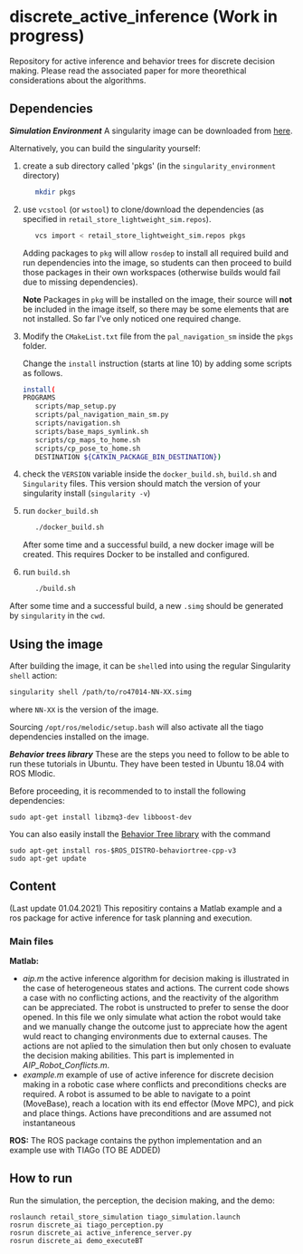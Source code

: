 # discrete_active_inference (Work in progress)

Repository for active inference and behavior trees for discrete decision making. Please read the associated paper for more theorethical considerations about the algorithms.

## Dependencies
***Simulation Environment***
A singularity image can be downloaded from [here](https://drive.google.com/drive/folders/1DYuRWgCiiHCG4ck_7Pf_Kw4Kn-ZpZ-Oy?usp=sharing).

Alternatively, you can build the singularity yourself:
1. create a sub directory called 'pkgs' (in the `singularity_environment` directory)

   ```bash
      mkdir pkgs
   ```

2. use `vcstool` (or `wstool`) to clone/download the dependencies (as specified in `retail_store_lightweight_sim.repos`).

   ```bash
      vcs import < retail_store_lightweight_sim.repos pkgs
   ```

   Adding packages to `pkg` will allow `rosdep` to install all required build and run dependencies into the image, so students can then proceed to build those packages in their own workspaces (otherwise builds would fail due to missing dependencies).

   **Note**  Packages in `pkg` will be installed on the image, their source will **not** be included in the image itself, so there may be some elements that are not installed. So far I've only noticed one required change.

3. Modify the `CMakeList.txt` file from the `pal_navigation_sm` inside the `pkgs` folder.

   Change the `install` instruction (starts at line 10) by adding some scripts as follows.

   ```bash
   install(
   PROGRAMS
      scripts/map_setup.py
      scripts/pal_navigation_main_sm.py
      scripts/navigation.sh
      scripts/base_maps_symlink.sh
      scripts/cp_maps_to_home.sh
      scripts/cp_pose_to_home.sh
      DESTINATION ${CATKIN_PACKAGE_BIN_DESTINATION})
   ```

4. check the `VERSION` variable inside the `docker_build.sh`, `build.sh` and `Singularity` files. This version should match the version of your singularity install (`singularity -v`)

5. run `docker_build.sh`

   ```bash
      ./docker_build.sh
   ```

   After some time and a successful build, a new docker image will be created. This requires Docker to be installed and configured.

6. run `build.sh`

   ```bash
      ./build.sh
   ```

After some time and a successful build, a new `.simg` should be generated by `singularity` in the `cwd`.

## Using the image

After building the image, it can be `shell`ed into using the regular Singularity `shell` action:

```bash
singularity shell /path/to/ro47014-NN-XX.simg
```

where `NN-XX` is the version of the image.

Sourcing `/opt/ros/melodic/setup.bash` will also activate all the tiago dependencies installed on the image.



***Behavior trees library***
These are the steps you need to follow to be able to run these tutorials in Ubuntu. They have been tested in Ubuntu 18.04 with ROS Mlodic. 

Before proceeding, it is recommended to to install the following dependencies:

    sudo apt-get install libzmq3-dev libboost-dev

You can also easily install the [Behavior Tree library](https://github.com/BehaviorTree/BehaviorTree.CPP) with the command

    sudo apt-get install ros-$ROS_DISTRO-behaviortree-cpp-v3
    sudo apt-get update   

## Content
(Last update 01.04.2021)
This repositiry contains a Matlab example and a ros package for active inference for task planning and execution. 

### Main files 
**Matlab:**
- *aip.m* the active inference algorithm for decision making is illustrated in the case of heterogeneous states and actions. The current code shows a case with no conflicting actions, and the reactivity of the algorithm can be appreciated. The robot is unstructed to prefer to sense the door opened. In this file we only simulate what action the robot would take and we manually change the outcome just to appreciate how the agent wuld react to changing environments due to external causes. The actions are not aplied to the simulation then but only chosen to evaluate the decision making abilities. This part is implemented in *AIP_Robot_Conflicts.m*.
- *example.m* example of use of active inference for discrete decision making in a robotic case where conflicts and preconditions checks are required. A robot is assumed to be able to navigate to a point (MoveBase), reach a location with its end effector (Move MPC), and pick and place things. Actions have preconditions and are assumed not instantaneous

**ROS:**
The ROS package contains the python implementation and an example use with TIAGo (TO BE ADDED)

## How to run

Run the simulation, the perception, the decision making, and the demo:

    roslaunch retail_store_simulation tiago_simulation.launch
    rosrun discrete_ai tiago_perception.py
    rosrun discrete_ai active_inference_server.py
    rosrun discrete_ai demo_executeBT
